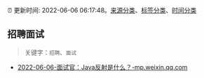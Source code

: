 :alarm_clock: 更新时间: 2022-06-06 06:17:48。[来源分类](../README.md)、[标签分类](../TAGS.md)、[时间分类](../TIMELINE.md)

## 招聘面试


> 关键字：`招聘`、`面试`



- [2022-06-06-面试官：Java反射是什么？-mp.weixin.qq.com](https://blogread.cn/news/go.php?idItem=15115&url=http%3A%2F%2Fmp.weixin.qq.com%2Fs%3F__biz%3DMzUyMzM2ODUwMA%3D%3D%26amp%3Bmid%3D2247494145%26amp%3Bidx%3D2%26amp%3Bsn%3D32bbd28f61522900d0fca0135d4c3a69%26amp%3Bchksm%3Dfa3f0b5acd48824c8b0b637aa499dfbb749e97a8cc28ec30887bb77d99628c931a87ede7cc7e%26amp%3Bscene%3D27%23wechat_redirect%26comefrom%3Dhttps%253A%252F%252Fblogread.cn%252Fnews%252F) 